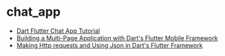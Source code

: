 # chat_app

* [Dart Flutter Chat App Tutorial](https://github.com/itcloudy/chat_app/tree/chapter-1)
* [Building a Multi-Page Application with Dart's Flutter Mobile Framework](https://github.com/itcloudy/chat_app/tree/chapter-2)
* [Making Http requests and Using Json in Dart's Flutter Framework](https://github.com/itcloudy/chat_app/tree/chapter-3)